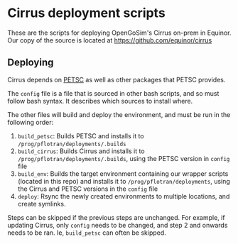 Cirrus deployment scripts
=========================

These are the scripts for deploying OpenGoSim's Cirrus on-prem in Equinor. Our
copy of the source is located at https://github.com/equinor/cirrus

## Deploying

Cirrus depends on [PETSC](https://github.com/petsc/petsc) as well as other
packages that PETSC provides.

The `config` file is a file that is sourced in other bash scripts, and so must
follow bash syntax. It describes which sources to install where.

The other files will build and deploy the environment, and must be run in the
following order:
1. `build_petsc`: Builds PETSC and installs it to
   `/prog/pflotran/deployments/.builds`
2. `build_cirrus`: Builds Cirrus and installs it to
   `/prog/pflotran/deployments/.builds`, using the PETSC version in `config` file
3. `build_env`: Builds the target environment containing our wrapper scripts
   (located in this repo) and installs it to `/prog/pflotran/deployments`, using
   the Cirrus and PETSC versions in the `config` file
4. `deploy`: Rsync the newly created environments to multiple locations, and
   create symlinks.
   
Steps can be skipped if the previous steps are unchanged. For example, if
updating Cirrus, only `config` needs to be changed, and step 2 and onwards needs
to be ran. Ie, `build_petsc` can often be skipped.
